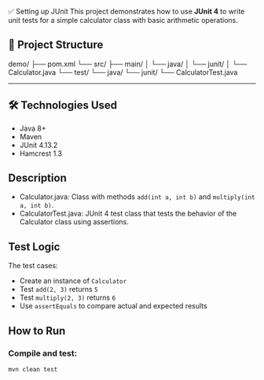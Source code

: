 ✅ Setting up JUnit
This project demonstrates how to use **JUnit 4** to write unit tests for a simple calculator class with basic arithmetic operations.



## 📁 Project Structure

demo/
├── pom.xml
└── src/
├── main/
│ └── java/
│ └── junit/
│ └── Calculator.java
└── test/
└── java/
└── junit/
└── CalculatorTest.java


---

## 🛠️ Technologies Used

- Java 8+
- Maven
- JUnit 4.13.2
- Hamcrest 1.3



##  Description

- Calculator.java: Class with methods `add(int a, int b)` and `multiply(int a, int b)`.
- CalculatorTest.java: JUnit 4 test class that tests the behavior of the Calculator class using assertions.



##  Test Logic

The test cases:

- Create an instance of `Calculator`
- Test `add(2, 3)` returns `5`
- Test `multiply(2, 3)` returns `6`
- Use `assertEquals` to compare actual and expected results



##  How to Run

### Compile and test:
```bash
mvn clean test


